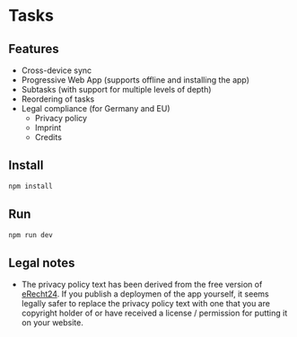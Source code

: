 # Tasks

## Features

* Cross-device sync
* Progressive Web App (supports offline and installing the app)
* Subtasks (with support for multiple levels of depth)
* Reordering of tasks
* Legal compliance (for Germany and EU)
  * Privacy policy
  * Imprint
  * Credits

## Install

```sh
npm install
```

## Run

```sh
npm run dev
```

## Legal notes

* The privacy policy text has been derived from the free version of [eRecht24](https://www.e-recht24.de/). If you publish a deploymen of the app yourself, it seems legally safer to replace the privacy policy text with one that you are copyright holder of or have received a license / permission for putting it on your website.
